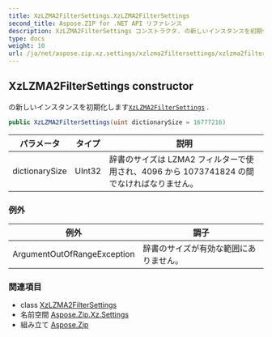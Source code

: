 ```yaml
---
title: XzLZMA2FilterSettings.XzLZMA2FilterSettings
second_title: Aspose.ZIP for .NET API リファレンス
description: XzLZMA2FilterSettings コンストラクタ. の新しいインスタンスを初期化しますXzLZMA2FilterSettings .
type: docs
weight: 10
url: /ja/net/aspose.zip.xz.settings/xzlzma2filtersettings/xzlzma2filtersettings/
---
```

## XzLZMA2FilterSettings constructor

の新しいインスタンスを初期化します[`XzLZMA2FilterSettings`](../) .

```csharp
public XzLZMA2FilterSettings(uint dictionarySize = 16777216)
```

| パラメータ | タイプ | 説明 |
| --- | --- | --- |
| dictionarySize | UInt32 | 辞書のサイズは LZMA2 フィルターで使用され、4096 から 1073741824 の間でなければなりません。 |

### 例外

| 例外 | 調子 |
| --- | --- |
| ArgumentOutOfRangeException | 辞書のサイズが有効な範囲にありません。 |

### 関連項目

* class [XzLZMA2FilterSettings](../)
* 名前空間 [Aspose.Zip.Xz.Settings](../../xzlzma2filtersettings/)
* 組み立て [Aspose.Zip](../../../)



